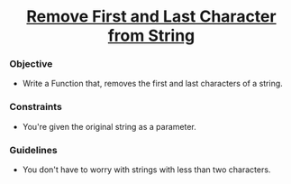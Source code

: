 
<h1 align="center">
  <a href="https://www.codewars.com/kata/56bc28ad5bdaeb48760009b0/python">Remove First and Last Character from String</a>
</h1>

### Objective

- Write a Function that, removes the first and last characters of a string.

### Constraints

- You're given the original string as a parameter.

### Guidelines

- You don't have to worry with strings with less than two characters.